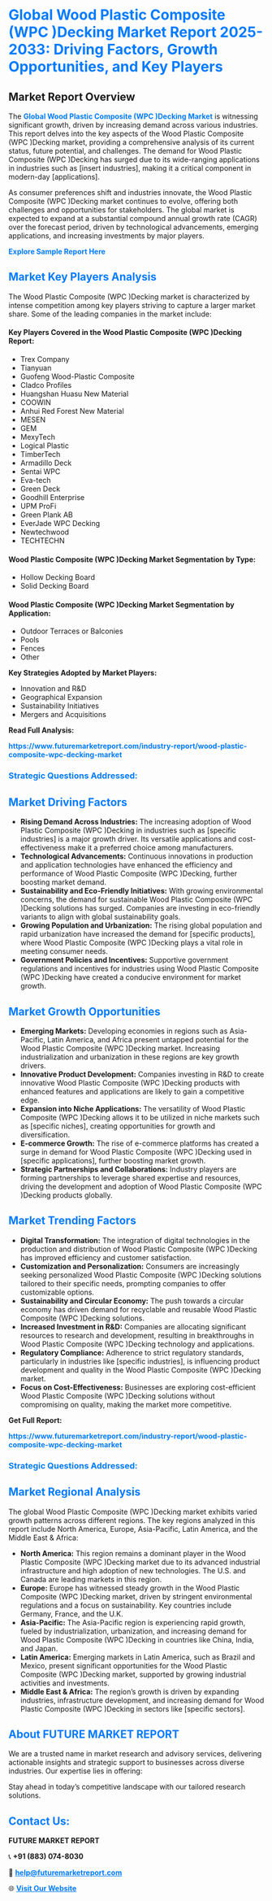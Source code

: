 <h1 style="color: #007BFF;">Global Wood Plastic Composite (WPC )Decking Market Report 2025-2033: Driving Factors, Growth Opportunities, and Key Players</h1>

<section id="overview">
<h2>Market Report Overview</h2>
<p>The <a href="https://www.futuremarketreport.com/industry-report/wood-plastic-composite-wpc-decking-market" style="color: #007BFF; text-decoration: none;"><strong>Global Wood Plastic Composite (WPC )Decking Market</strong></a> is witnessing significant growth, driven by increasing demand across various industries. This report delves into the key aspects of the Wood Plastic Composite (WPC )Decking market, providing a comprehensive analysis of its current status, future potential, and challenges. The demand for Wood Plastic Composite (WPC )Decking has surged due to its wide-ranging applications in industries such as [insert industries], making it a critical component in modern-day [applications].</p>
<p>As consumer preferences shift and industries innovate, the Wood Plastic Composite (WPC )Decking market continues to evolve, offering both challenges and opportunities for stakeholders. The global market is expected to expand at a substantial compound annual growth rate (CAGR) over the forecast period, driven by technological advancements, emerging applications, and increasing investments by major players.</p>
</section>

<section id="overview">
<p><a href="https://www.futuremarketreport.com/request-sample/reportId=114818" style="color: #007BFF; text-decoration: none;"><strong>Explore Sample Report Here</strong></a></p>
</section>

<section id="key-players">
<h2 style="color: #007BFF;">Market Key Players Analysis</h2>
<p>The Wood Plastic Composite (WPC )Decking market is characterized by intense competition among key players striving to capture a larger market share. Some of the leading companies in the market include:</p>
<h4>Key Players Covered in the Wood Plastic Composite (WPC )Decking Report:</h4>
<ul><li>Trex Company</li><li>Tianyuan</li><li>Guofeng Wood-Plastic Composite</li><li>Cladco Profiles</li><li>Huangshan Huasu New Material</li><li>COOWIN</li><li>Anhui Red Forest New Material</li><li>MESEN</li><li>GEM</li><li>MexyTech</li><li>Logical Plastic</li><li>TimberTech</li><li>Armadillo Deck</li><li>Sentai WPC</li><li>Eva-tech</li><li>Green Deck</li><li>Goodhill Enterprise</li><li>UPM ProFi</li><li>Green Plank AB</li><li>EverJade WPC Decking</li><li>Newtechwood</li><li>TECHTECHN</li></ul>
<h4>Wood Plastic Composite (WPC )Decking Market Segmentation by Type:</h4>
<ul><li>Hollow Decking Board</li><li>Solid Decking Board</li></ul>

<h4>Wood Plastic Composite (WPC )Decking Market Segmentation by Application:</h4>
<ul><li>Outdoor Terraces or Balconies</li><li>Pools</li><li>Fences</li><li>Other</li></ul>
<p><strong>Key Strategies Adopted by Market Players:</strong></p>
<ul>
<li>Innovation and R&D</li>
<li>Geographical Expansion</li>
<li>Sustainability Initiatives</li>
<li>Mergers and Acquisitions</li>
</ul>
</section>

<section>
<p><strong>Read Full Analysis: </strong></p><a href="https://www.futuremarketreport.com/industry-report/wood-plastic-composite-wpc-decking-market" style="color: #007BFF; text-decoration: none;"><strong>https://www.futuremarketreport.com/industry-report/wood-plastic-composite-wpc-decking-market</strong></a>
<h3 style="color: #007BFF;">Strategic Questions Addressed:</h3>
</section>

<section id="driving-factors">
<h2 style="color: #007BFF;">Market Driving Factors</h2>
<ul>
<li><strong>Rising Demand Across Industries:</strong> The increasing adoption of Wood Plastic Composite (WPC )Decking in industries such as [specific industries] is a major growth driver. Its versatile applications and cost-effectiveness make it a preferred choice among manufacturers.</li>
<li><strong>Technological Advancements:</strong> Continuous innovations in production and application technologies have enhanced the efficiency and performance of Wood Plastic Composite (WPC )Decking, further boosting market demand.</li>
<li><strong>Sustainability and Eco-Friendly Initiatives:</strong> With growing environmental concerns, the demand for sustainable Wood Plastic Composite (WPC )Decking solutions has surged. Companies are investing in eco-friendly variants to align with global sustainability goals.</li>
<li><strong>Growing Population and Urbanization:</strong> The rising global population and rapid urbanization have increased the demand for [specific products], where Wood Plastic Composite (WPC )Decking plays a vital role in meeting consumer needs.</li>
<li><strong>Government Policies and Incentives:</strong> Supportive government regulations and incentives for industries using Wood Plastic Composite (WPC )Decking have created a conducive environment for market growth.</li>
</ul>
</section>

<section id="growth-opportunities">
<h2 style="color: #007BFF;">Market Growth Opportunities</h2>
<ul>
<li><strong>Emerging Markets:</strong> Developing economies in regions such as Asia-Pacific, Latin America, and Africa present untapped potential for the Wood Plastic Composite (WPC )Decking market. Increasing industrialization and urbanization in these regions are key growth drivers.</li>
<li><strong>Innovative Product Development:</strong> Companies investing in R&D to create innovative Wood Plastic Composite (WPC )Decking products with enhanced features and applications are likely to gain a competitive edge.</li>
<li><strong>Expansion into Niche Applications:</strong> The versatility of Wood Plastic Composite (WPC )Decking allows it to be utilized in niche markets such as [specific niches], creating opportunities for growth and diversification.</li>
<li><strong>E-commerce Growth:</strong> The rise of e-commerce platforms has created a surge in demand for Wood Plastic Composite (WPC )Decking used in [specific applications], further boosting market growth.</li>
<li><strong>Strategic Partnerships and Collaborations:</strong> Industry players are forming partnerships to leverage shared expertise and resources, driving the development and adoption of Wood Plastic Composite (WPC )Decking products globally.</li>
</ul>
</section>

<section id="trending-factors">
<h2 style="color: #007BFF;">Market Trending Factors</h2>
<ul>
<li><strong>Digital Transformation:</strong> The integration of digital technologies in the production and distribution of Wood Plastic Composite (WPC )Decking has improved efficiency and customer satisfaction.</li>
<li><strong>Customization and Personalization:</strong> Consumers are increasingly seeking personalized Wood Plastic Composite (WPC )Decking solutions tailored to their specific needs, prompting companies to offer customizable options.</li>
<li><strong>Sustainability and Circular Economy:</strong> The push towards a circular economy has driven demand for recyclable and reusable Wood Plastic Composite (WPC )Decking solutions.</li>
<li><strong>Increased Investment in R&D:</strong> Companies are allocating significant resources to research and development, resulting in breakthroughs in Wood Plastic Composite (WPC )Decking technology and applications.</li>
<li><strong>Regulatory Compliance:</strong> Adherence to strict regulatory standards, particularly in industries like [specific industries], is influencing product development and quality in the Wood Plastic Composite (WPC )Decking market.</li>
<li><strong>Focus on Cost-Effectiveness:</strong> Businesses are exploring cost-efficient Wood Plastic Composite (WPC )Decking solutions without compromising on quality, making the market more competitive.</li>
</ul>
</section>

<section>
<p><strong>Get Full Report: </strong></p><a href="https://www.futuremarketreport.com/industry-report/wood-plastic-composite-wpc-decking-market" style="color: #007BFF; text-decoration: none;"><strong>https://www.futuremarketreport.com/industry-report/wood-plastic-composite-wpc-decking-market</strong></a>
<h3 style="color: #007BFF;">Strategic Questions Addressed:</h3>
</section>


<section id="regional-analysis">
<h2 style="color: #007BFF;">Market Regional Analysis</h2>
<p>The global Wood Plastic Composite (WPC )Decking market exhibits varied growth patterns across different regions. The key regions analyzed in this report include North America, Europe, Asia-Pacific, Latin America, and the Middle East & Africa:</p>
<ul>
<li><strong>North America:</strong> This region remains a dominant player in the Wood Plastic Composite (WPC )Decking market due to its advanced industrial infrastructure and high adoption of new technologies. The U.S. and Canada are leading markets in this region.</li>
<li><strong>Europe:</strong> Europe has witnessed steady growth in the Wood Plastic Composite (WPC )Decking market, driven by stringent environmental regulations and a focus on sustainability. Key countries include Germany, France, and the U.K.</li>
<li><strong>Asia-Pacific:</strong> The Asia-Pacific region is experiencing rapid growth, fueled by industrialization, urbanization, and increasing demand for Wood Plastic Composite (WPC )Decking in countries like China, India, and Japan.</li>
<li><strong>Latin America:</strong> Emerging markets in Latin America, such as Brazil and Mexico, present significant opportunities for the Wood Plastic Composite (WPC )Decking market, supported by growing industrial activities and investments.</li>
<li><strong>Middle East & Africa:</strong> The region’s growth is driven by expanding industries, infrastructure development, and increasing demand for Wood Plastic Composite (WPC )Decking in sectors like [specific sectors].</li>
</ul>
</section>

<footer>
<h2 style="color: #007BFF;">About FUTURE MARKET REPORT</h2>
<p>We are a trusted name in market research and advisory services, delivering actionable insights and strategic support to businesses across diverse industries. Our expertise lies in offering:</p>

<p>Stay ahead in today’s competitive landscape with our tailored research solutions.</p>

<h2 style="color: #007BFF;">Contact Us:</h2>
<p><strong>FUTURE MARKET REPORT</strong></p>
<p>📞 <strong>+91 (883) 074-8030</strong></p>
<p>📧 <strong><a href="mailto:help@futuremarketreport.com" style="color: #007BFF;">help@futuremarketreport.com</a></strong></p>
<p>🌐 <strong><a href="https://www.futuremarketreport.com/" style="color: #007BFF;">Visit Our Website</a></strong></p>
</footer>